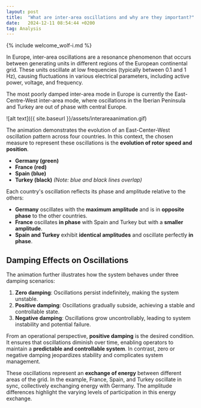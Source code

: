 ```yaml
---
layout: post
title:  "What are inter-area oscillations and why are they important?"
date:   2024-12-11 08:54:44 +0200
tag: Analysis
---
```

{% include welcome_wolf-i.md %}

In Europe, inter-area oscillations are a resonance phenomenon that occurs between generating units in different regions of the European continental grid. These units oscillate at low frequencies (typically between 0.1 and 1 Hz), causing fluctuations in various electrical parameters, including active power, voltage, and frequency. 

The most poorly damped inter-area mode in Europe is currently the East-Centre-West inter-area mode, where
oscillations in the Iberian Peninsula and Turkey are out of phase with central Europe.

![alt text]({{ site.baseurl }}/assets/interareaanimation.gif)

The animation demonstrates the evolution of an East-Center-West oscillation pattern across four countries. 
In this context, the chosen measure to represent these oscillations is the **evolution of rotor speed and position**. 

- **Germany (green)**  
- **France (red)**  
- **Spain (blue)**  
- **Turkey (black)** *(Note: blue and black lines overlap)*

Each country's oscillation reflects its phase and amplitude relative to the others:  
- **Germany** oscillates with the **maximum amplitude** and is in **opposite phase** to the other countries.  
- **France** oscillates **in phase** with Spain and Turkey but with a **smaller amplitude**.  
- **Spain and Turkey** exhibit **identical amplitudes** and oscillate perfectly **in phase**.

## Damping Effects on Oscillations

The animation further illustrates how the system behaves under three damping scenarios:  
1. **Zero damping**: Oscillations persist indefinitely, making the system unstable.  
2. **Positive damping**: Oscillations gradually subside, achieving a stable and controllable state.  
3. **Negative damping**: Oscillations grow uncontrollably, leading to system instability and potential failure.  

From an operational perspective, **positive damping** is the desired condition. It ensures that oscillations diminish over time, enabling operators to maintain a **predictable and controllable system**. In contrast, zero or negative damping jeopardizes stability and complicates system management.

These oscillations represent an **exchange of energy** between different areas of the grid. In the example, France, Spain, and Turkey oscillate in sync, collectively exchanging energy with Germany. The amplitude differences highlight the varying levels of participation in this energy exchange. 
